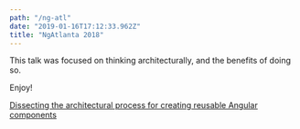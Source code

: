 ```yaml
---
path: "/ng-atl"
date: "2019-01-16T17:12:33.962Z"
title: "NgAtlanta 2018"
---
```



This talk was focused on thinking architecturally, and the benefits of doing so.

Enjoy!

[Dissecting the architectural process for creating reusable Angular components](https://rachitajoshi.files.wordpress.com/2018/02/ngatlanta-2018.pdf)

